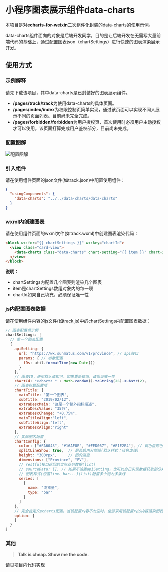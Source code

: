 # 小程序图表展示组件data-charts

本项目是对[**echarts-for-weixin**](https://github.com/ecomfe/echarts-for-weixin)二次组件化封装的data-charts的使用示例。

data-charts组件面向的对象是后端开发同学，目的是让后端开发在无需写大量前端代码的基础上，通过配置图表json（chartSettings）进行快速的图表渲染展示开发。

## 使用方式

### 示例解释

请先下载该项目，其中data-charts是已封装好的图表展示组件。

- **/pages/track/track**为使用data-charts的具体页面。
- **/pages/index/index**为权限控制页简单实现，通过该页面可以实现不同人展示不同的页面列表。目前尚未完全完成。
- **/pages/forbidden/forbidden**为用户授权页，首次使用时必须用户主动授权才可以使用。该页面打算完成用户鉴权部分，目前尚未完成。

### 配置图解
![配置图解](https://raw.githubusercontent.com/sunmatus/DataPatroller/master/image/annotation.png)
### 引入组件

请在使用组件页面的json文件(如track.json)中配置使用组件：

```json
{
  "usingComponents": {
    "data-charts": "../../data-charts/data-charts"
  }
}
```

### wxml内创建图表

请在使用组件页面的wxml文件(如track.wxml)中创建图表渲染代码：

```html
<block wx:for="{{ chartSettings }}" wx:key="chartId">
  <view class="card-view">
    <data-charts class="data-charts" chart-setting="{{ item }}" chart-id="{{ item.chartId }}"></data-charts>
  </view>
</block>
```

**说明：**

* chartSettings内配置几个图表则渲染几个图表
* item是chartSettings数组对象内的每一项
* chartId如果自己填充，必须保证唯一性

### js内配置图表数据

请在使用组件内容的js文件(如track.js)中的chartSettings内配置图表数据：

```js
// 图表配置项示例
chartSettings: [
  // 第一个图表配置
  {
    apiSetting: {
      url: "https://wx.sunmatus.com/v1/province", // api接口
      params: { // 参数配置
        fDs: util.formatTime(new Date())
      }
    },
    // 图表ID，使用默认值即可。如果重新赋值，请保证唯一性
    chartId: "echarts-" + Math.random().toString(36).substr(2),
    // 图表标题配置项
    chartTitle: {
      mainTitle: "第一个图表",
      subTitle: "2019/02/12",
      extraDescMain: "这是一个额外指标描述",
      extraDescValue: "35万",
      extraDescChange: "+0.75%",
      mainTitleAlign:"left",
      subTitleAlign:"left",
      extraDescAlign:"right"
    },
    // 实际图内配置
    chartConfig: {
      color: ["#FA6043", "#16AF8E", "#FED067", "#E1E2E4"], // 调色盘颜色列表。如果设置，会从这里面选取颜色渲染图表；如果没设置，使用默认配色方案
      splitLineShow: true,  // 是否启用分割线(默认样式：灰色虚线)
      height: "300rpx",     // 图的高度
      dimensions: ["Province", "PV"],
      // restful接口返回的实际业务数据(list)
      // sourceData: [], // 如果不设置apiSetting，也可以自己实现数据获取部分并填充到sourceData内；sourceData的格式必须是数组对象
      // 图表样式(设置line、bar...)(list)配置多个则为多条线
      series: [
        {
          name: "浏览量",
          type: "bar"
        }
      ]
    },
    // 完全自定义echarts配置。当该配置内容不为空时，全部采用该配置内的内容渲染图表，chartConfig内配置除height外不生效
    option: {
    }
  }
]
```

### 其他

> **Talk is cheap. Show me the code.**

请见项目内代码实现
